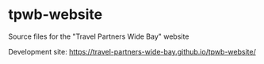 # tpwb-website
Source files for the "Travel Partners Wide Bay" website

Development site: <a href="https://travel-partners-wide-bay.github.io/tpwb-website/" target="_blank">https://travel-partners-wide-bay.github.io/tpwb-website/</a>
